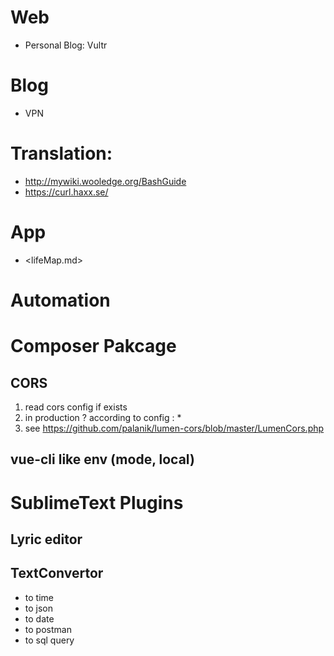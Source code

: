 # Web
- Personal Blog: Vultr

# Blog
- VPN

# Translation:
- <http://mywiki.wooledge.org/BashGuide>
- <https://curl.haxx.se/>

# App

- <lifeMap.md>

# Automation

# Composer Pakcage


## CORS
1. read cors config if exists
2. in production ? according to config : *
3. see <https://github.com/palanik/lumen-cors/blob/master/LumenCors.php>

## vue-cli like env (mode, local)

# SublimeText Plugins

## Lyric editor

## TextConvertor
- to time
- to json
- to date
- to postman
- to sql query